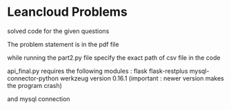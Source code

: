 # Leancloud Problems
 solved code for the given questions

The problem statement is in the pdf file

while running the part2.py file specify the exact path of csv file in the code

api_final.py requires the following modules :
flask
flask-restplus
mysql-connector-python
werkzeug version 0.16.1 (important : newer version makes the program crash)

and mysql connection 